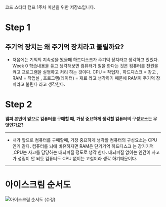 코드 스타터 캠프 1주차 미션을 위한 저장소입니다.
# Step 1
**주기억 장치는 왜 주기억 장치라고 불릴까요?**
---
* 처음에는 기억의 지속성을 봤을때 하드디스크가 주기억 장치라고 생각하고 있었다. Week 0 학습내용을 듣고 생각해보면 컴퓨터가 일을 한다는 것은 컴퓨터를 전원을 켜고 프로그램을 실행하고 처리 하는 것이다. CPU =  작업자 ,
하드디스크 = 창고 , RAM = 작업실 , 프로그램(데이터) = 재료  라고 생각하기 때문에 RAM이 주기억 장치라고 불린다 라고 생각한다.


# Step 2 
**캠퍼 본인이 앞으로 컴퓨터를 구매할 때, 가장 중요하게 생각할 컴퓨터의 구성요소는 무엇인가요?**

---
* 내가 앞으로 컴퓨터를 구매할때, 가장 중요하게 생각할 컴퓨터의 구성요소는 CPU인거 같다. 
컴퓨터를 뇌에 비유하자면 RAM은 단기기억
하드디스크 는 장기기억 ,CPU는 사고를 담당하는 대뇌피질 정도로 생각 한다. 대뇌피질 없이는 인간이 사고가 성립이 안 되듯 컴퓨터도 CPU 없이는 고철이라 생각 하기때문이다. 

---
# 아이스크림 순서도
![아이스크림 순서도 (수정)](https://user-images.githubusercontent.com/94177308/146202438-d5ff1ded-27f6-43dd-9593-4c284daf6b5c.png)
